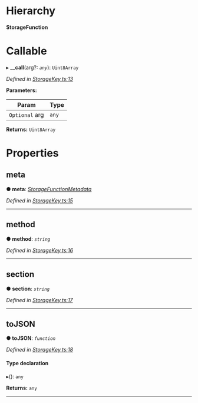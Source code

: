 

# Hierarchy

**StorageFunction**

# Callable
▸ **__call**(arg?: *`any`*): `Uint8Array`

*Defined in [StorageKey.ts:13](https://github.com/polkadot-js/api/blob/d5bca16/packages/types/src/StorageKey.ts#L13)*

**Parameters:**

| Param | Type |
| ------ | ------ |
| `Optional` arg | `any` |

**Returns:** `Uint8Array`

# Properties

<a id="meta"></a>

##  meta

**● meta**: *[StorageFunctionMetadata](../classes/_metadata_.storagefunctionmetadata.md)*

*Defined in [StorageKey.ts:15](https://github.com/polkadot-js/api/blob/d5bca16/packages/types/src/StorageKey.ts#L15)*

___
<a id="method"></a>

##  method

**● method**: *`string`*

*Defined in [StorageKey.ts:16](https://github.com/polkadot-js/api/blob/d5bca16/packages/types/src/StorageKey.ts#L16)*

___
<a id="section"></a>

##  section

**● section**: *`string`*

*Defined in [StorageKey.ts:17](https://github.com/polkadot-js/api/blob/d5bca16/packages/types/src/StorageKey.ts#L17)*

___
<a id="tojson"></a>

##  toJSON

**● toJSON**: *`function`*

*Defined in [StorageKey.ts:18](https://github.com/polkadot-js/api/blob/d5bca16/packages/types/src/StorageKey.ts#L18)*

#### Type declaration
▸(): `any`

**Returns:** `any`

___


